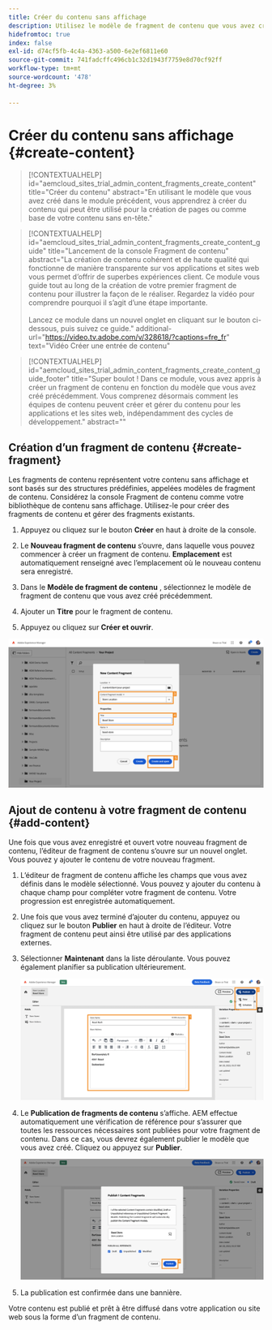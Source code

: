 ```yaml
---
title: Créer du contenu sans affichage
description: Utilisez le modèle de fragment de contenu que vous avez créé précédemment pour créer du contenu qui peut être utilisé pour la création de pages ou comme base pour votre contenu sans en-tête.
hidefromtoc: true
index: false
exl-id: d74cf5fb-4c4a-4363-a500-6e2ef6811e60
source-git-commit: 741fadcffc496cb1c32d1943f7759e8d70cf92ff
workflow-type: tm+mt
source-wordcount: '478'
ht-degree: 3%

---
```



# Créer du contenu sans affichage {#create-content}

>[!CONTEXTUALHELP]
>id="aemcloud_sites_trial_admin_content_fragments_create_content"
>title="Créer du contenu"
>abstract="En utilisant le modèle que vous avez créé dans le module précédent, vous apprendrez à créer du contenu qui peut être utilisé pour la création de pages ou comme base de votre contenu sans en-tête."

>[!CONTEXTUALHELP]
>id="aemcloud_sites_trial_admin_content_fragments_create_content_guide"
>title="Lancement de la console Fragment de contenu"
>abstract="La création de contenu cohérent et de haute qualité qui fonctionne de manière transparente sur vos applications et sites web vous permet d’offrir de superbes expériences client. Ce module vous guide tout au long de la création de votre premier fragment de contenu pour illustrer la façon de le réaliser. Regardez la vidéo pour comprendre pourquoi il s’agit d’une étape importante.<br><br>Lancez ce module dans un nouvel onglet en cliquant sur le bouton ci-dessous, puis suivez ce guide."
>additional-url="https://video.tv.adobe.com/v/328618/?captions=fre_fr" text="Vidéo Créer une entrée de contenu"

>[!CONTEXTUALHELP]
>id="aemcloud_sites_trial_admin_content_fragments_create_content_guide_footer"
>title="Super boulot ! Dans ce module, vous avez appris à créer un fragment de contenu en fonction du modèle que vous avez créé précédemment. Vous comprenez désormais comment les équipes de contenu peuvent créer et gérer du contenu pour les applications et les sites web, indépendamment des cycles de développement."
>abstract=""

## Création d’un fragment de contenu {#create-fragment}

Les fragments de contenu représentent votre contenu sans affichage et sont basés sur des structures prédéfinies, appelées modèles de fragment de contenu. Considérez la console Fragment de contenu comme votre bibliothèque de contenu sans affichage. Utilisez-le pour créer des fragments de contenu et gérer des fragments existants.

1. Appuyez ou cliquez sur le bouton **Créer** en haut à droite de la console.

1. Le **Nouveau fragment de contenu** s’ouvre, dans laquelle vous pouvez commencer à créer un fragment de contenu. **Emplacement** est automatiquement renseigné avec l’emplacement où le nouveau contenu sera enregistré.

1. Dans le **Modèle de fragment de contenu** , sélectionnez le modèle de fragment de contenu que vous avez créé précédemment.

1. Ajouter un **Titre** pour le fragment de contenu.

1. Appuyez ou cliquez sur **Créer et ouvrir**.

![Créer un fragment de contenu](assets/do-not-localize/create-content-3-4-5.png)

## Ajout de contenu à votre fragment de contenu {#add-content}

Une fois que vous avez enregistré et ouvert votre nouveau fragment de contenu, l’éditeur de fragment de contenu s’ouvre sur un nouvel onglet. Vous pouvez y ajouter le contenu de votre nouveau fragment.

1. L’éditeur de fragment de contenu affiche les champs que vous avez définis dans le modèle sélectionné. Vous pouvez y ajouter du contenu à chaque champ pour compléter votre fragment de contenu. Votre progression est enregistrée automatiquement.

1. Une fois que vous avez terminé d’ajouter du contenu, appuyez ou cliquez sur le bouton **Publier** en haut à droite de l’éditeur. Votre fragment de contenu peut ainsi être utilisé par des applications externes.

1. Sélectionner **Maintenant** dans la liste déroulante. Vous pouvez également planifier sa publication ultérieurement.

   ![Créer le contenu](assets/do-not-localize/add-content-1-2.png)

1. Le **Publication de fragments de contenu** s’affiche. AEM effectue automatiquement une vérification de référence pour s’assurer que toutes les ressources nécessaires sont publiées pour votre fragment de contenu. Dans ce cas, vous devrez également publier le modèle que vous avez créé. Cliquez ou appuyez sur **Publier**.

   ![Vérification de la publication et des références](assets/do-not-localize/publish-4.png)

1. La publication est confirmée dans une bannière.

Votre contenu est publié et prêt à être diffusé dans votre application ou site web sous la forme d’un fragment de contenu.
